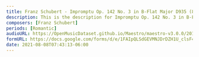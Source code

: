 ```yaml
---
title: Franz Schubert - Impromptu Op. 142 No. 3 in B-Flat Major D935 (8)
description: This is the description for Impromptu Op. 142 No. 3 in B-Flat Major D935 by Franz Schubert
composers: [Franz Schubert]
periods: [Romantic]
audioURL: https://OpenMusicDataset.github.io/Maestro/maestro-v3.0.0/2011/MIDI-Unprocessed_10_R2_2011_MID--AUDIO_R2-D3_10_Track10_wav.midi
formURL: https://docs.google.com/forms/d/e/1FAIpQLSdGEVMNJDrDZH1U_clsF4wWksWAlEW98vkk5ZfQEHXoW9rgPA/viewform
date: 2021-08-08T07:43:13-06:00
---
```

